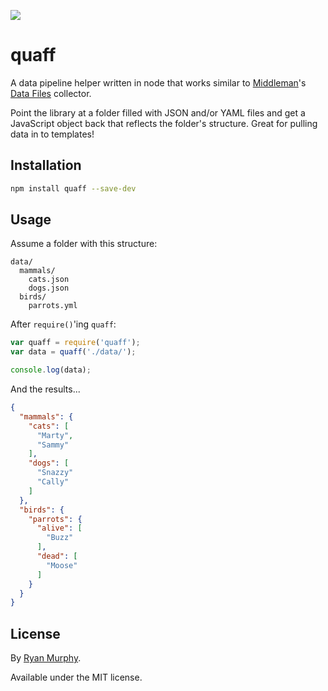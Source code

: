 ![](http://i.imgur.com/yC80ftQ.png)

# quaff

A data pipeline helper written in node that works similar to [Middleman](https://middlemanapp.com/)'s [Data Files](https://middlemanapp.com/advanced/data_files/) collector.

Point the library at a folder filled with JSON and/or YAML files and get a JavaScript object back that reflects the folder's structure. Great for pulling data in to templates!

## Installation

```sh
npm install quaff --save-dev
```

## Usage

Assume a folder with this structure:

```
data/
  mammals/
    cats.json
    dogs.json
  birds/
    parrots.yml
```

After `require()`'ing `quaff`:

```js
var quaff = require('quaff');
var data = quaff('./data/');

console.log(data);
```

And the results...

```json
{
  "mammals": {
    "cats": [
      "Marty",
      "Sammy"
    ],
    "dogs": [
      "Snazzy"
      "Cally"
    ]
  },
  "birds": {
    "parrots": {
      "alive": [
        "Buzz"
      ],
      "dead": [
        "Moose"
      ]
    }
  }
}
```

## License

By [Ryan Murphy](https://twitter.com/rdmurphy).

Available under the MIT license.
